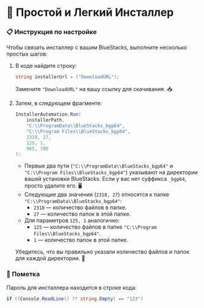 # 🌟 Простой и Легкий Инсталлер

### 📋 Инструкция по настройке

Чтобы связать инсталлер с вашим BlueStacks, выполните несколько простых шагов:

1. В коде найдите строку:
    ```csharp
    string installerUrl = ("DownloadURL");
    ```
    Замените `"DownloadURL"` на вашу ссылку для скачивания. 📥

2. Затем, в следующем фрагменте:
    ```csharp
    InstallerAutomation.Run(
        installerPath,  
        "C:\\ProgramData\\BlueStacks_bgp64", 
        "C:\\Program Files\\BlueStacks_bgp64",
        2318, 27,  
        125, 1,    
        965, 700   
    );
    ```
    - Первые два пути (`"C:\\ProgramData\\BlueStacks_bgp64"` и `"C:\\Program Files\\BlueStacks_bgp64"`) указывают на директории вашей установки BlueStacks. Если у вас нет суффикса `_bgp64`, просто удалите его. 🖥️
    - Следующие два значения (`2318, 27`) относятся к папке `"C:\\ProgramData\\BlueStacks_bgp64"`:
        - `2318` — количество файлов в папке.
        - `27` — количество папок в этой папке.
    - Для параметров `125, 1` аналогично:
        - `125` — количество файлов в папке `"C:\\Program Files\\BlueStacks_bgp64"`.
        - `1` — количество папок в этой папке.

    Убедитесь, что вы правильно указали количество файлов и папок для каждой директории. 🔢

### 🔑 Пометка

Пароль для инсталлера находится в строке кода:
```csharp
if ((Console.ReadLine() ?? string.Empty) == "123")
